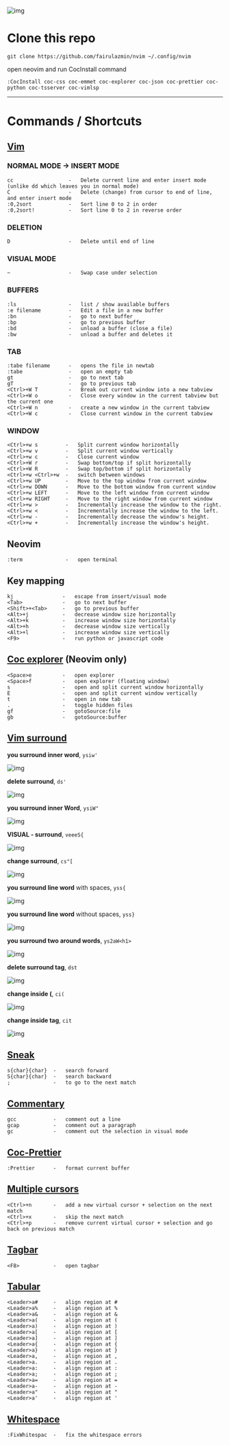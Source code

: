 ![img](https://github.com/fairulazmin/nvim/blob/main/screenshot.png)

# Clone this repo
```
git clone https://github.com/fairulazmin/nvim ~/.config/nvim
```

open neovim and run CocInstall command
```
:CocInstall coc-css coc-emmet coc-explorer coc-json coc-prettier coc-python coc-tsserver coc-vimlsp
```
---

# Commands / Shortcuts

## [Vim](https://gist.github.com/tuxfight3r/0dca25825d9f2608714b)
### NORMAL MODE -> INSERT MODE
```
cc                  -   Delete current line and enter insert mode (unlike dd which leaves you in normal mode)
C                   -   Delete (change) from cursor to end of line, and enter insert mode
:0,2sort            -   Sort line 0 to 2 in order
:0,2sort!           -   Sort line 0 to 2 in reverse order
```
### DELETION
```
D                   -   Delete until end of line
```
### VISUAL MODE
```
~                   -   Swap case under selection
```
### BUFFERS
```
:ls                 -   list / show available buffers
:e filename         -   Edit a file in a new buffer
:bn                 -   go to next buffer
:bp                 -   go to previous buffer
:bd                 -   unload a buffer (close a file)
:bw                 -   unload a buffer and deletes it
```
### TAB
```
:tabe filename      -   opens the file in newtab
:tabe               -   open an empty tab
gt                  -   go to next tab
gT                  -   go to previous tab
<Ctrl>+W T          -   Break out current window into a new tabview
<Ctrl>+W o          -   Close every window in the current tabview but the current one
<Ctrl>+W n          -   create a new window in the current tabview
<Ctrl>+W c          -   Close current window in the current tabview
```
### WINDOW
```
<Ctrl>+w s         -   Split current window horizontally
<Ctrl>+w v         -   Split current window vertically
<Ctrl>+w c         -   Close current window
<Ctrl>+W r         -   Swap bottom/top if split horizontally
<Ctrl>+W R         -   Swap top/bottom if split horizontally
<Ctrl>+w <Ctrl>+w  -   switch between windows
<Ctrl>+w UP        -   Move to the top window from current window
<Ctrl>+w DOWN      -   Move to the bottom window from current window
<Ctrl>+w LEFT      -   Move to the left window from current window
<Ctrl>+w RIGHT     -   Move to the right window from current window
<Ctrl>+w >         -   Incrementally increase the window to the right.
<Ctrl>+w <         -   Incrementally increase the window to the left.
<Ctrl>+w -         -   Incrementally decrease the window's height.
<Ctrl>+w +         -   Incrementally increase the window's height.
```
## Neovim
```
:term              -   open terminal
```

## Key mapping
```
kj                -   escape from insert/visual mode
<Tab>             -   go to next buffer
<Shift>+<Tab>     -   go to previous buffer
<Alt>+j           -   decrease window size horizontally
<Alt>+k           -   increase window size horizontally
<Alt>+h           -   decrease window size vertically
<Alt>+l           -   increase window size vertically
<F9>              -   run python or javascript code
```

## [Coc explorer](https://github.com/weirongxu/coc-explorer) (Neovim only)
```
<Space>e          -   open explorer
<Space>f          -   open explorer (floating window)
s                 -   open and split current window horizontally
E                 -   open and split current window vertically
t                 -   open in new tab
.                 -   toggle hidden files
gf                -   gotoSource:file
gb                -   gotoSource:buffer

```

## [Vim surround](https://github.com/tpope/vim-surround)

**you surround inner word**, `ysiw'`

![img](https://github.com/fairulazmin/note/blob/main/readme_img/ysiw.gif)

**delete surround**, `ds'`

![img](https://github.com/fairulazmin/note/blob/main/readme_img/ds.gif)

**you surround inner Word**, `ysiW"`

![img](https://github.com/fairulazmin/note/blob/main/readme_img/ysi_W.gif)

**VISUAL - surround**, `veeeS{`

![img](https://github.com/fairulazmin/note/blob/main/readme_img/v_eee_S_.gif)

**change surround**, `cs"[`

![img](https://github.com/fairulazmin/note/blob/main/readme_img/cs__.gif)

**you surround line word** with spaces, `yss{`

![img](https://github.com/fairulazmin/note/blob/main/readme_img/yss_oc.gif)

**you surround line word** without spaces, `yss}`

![img](https://github.com/fairulazmin/note/blob/main/readme_img/yss_cc.gif)

**you surround two around words**, `ys2aW<h1>`

![img](https://github.com/fairulazmin/note/blob/main/readme_img/ys2aW_tag.gif)

**delete surround tag**, `dst`

![img](https://github.com/fairulazmin/note/blob/main/readme_img/dst.gif)

**change inside (**, `ci(`

![img](https://github.com/fairulazmin/note/blob/main/readme_img/ci\(.gif)

**change inside tag**, `cit`

![img](https://github.com/fairulazmin/note/blob/main/readme_img/cit.gif)

## [Sneak](Plug 'justinmk/vim-sneak')
```
s{char}{char}  -   search forward
S{char}{char}  -   search backward
;              -   to go to the next match
```

## [Commentary](https://vimawesome.com/plugin/commentary-vim)
```
gcc            -   comment out a line
gcap           -   comment out a paragraph
gc             -   comment out the selection in visual mode
```

## [Coc-Prettier](https://github.com/neoclide/coc-prettier)
```
:Prettier      -   format current buffer
```

## [Multiple cursors](https://github.com/terryma/vim-multiple-cursors/wiki/Keystrokes-for-example-gifs)
```
<Ctrl>+n       -   add a new virtual cursor + selection on the next match
<Ctrl>+x       -   skip the next match
<Ctrl>+p       -   remove current virtual cursor + selection and go back on previous match
```

## [Tagbar](https://github.com/preservim/tagbar)
```
<F8>           -   open tagbar
```

## [Tabular](https://vimawesome.com/plugin/tabular)
```
<Leader>a#     -   align region at #
<Leader>a%     -   align region at %
<Leader>a&     -   align region at &
<Leader>a(     -   align region at (
<Leader>a)     -   align region at )
<Leader>a[     -   align region at [
<Leader>a]     -   align region at ]
<Leader>a{     -   align region at {
<Leader>a}     -   align region at }
<Leader>a,     -   align region at ,
<Leader>a.     -   align region at .
<Leader>a:     -   align region at :
<Leader>a;     -   align region at ;
<Leader>a=     -   align region at =
<Leader>a-     -   align region at -
<Leader>a"     -   align region at "
<Leader>a'     -   align region at '
```

## [Whitespace](https://vimawesome.com/plugin/trailing-whitespace)
```
:FixWhitespac  -   fix the whitespace errors
```
